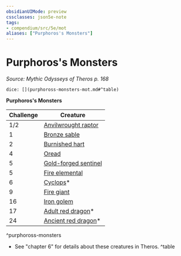 ```yaml
---
obsidianUIMode: preview
cssclasses: json5e-note
tags:
- compendium/src/5e/mot
aliases: ["Purphoros's Monsters"]
---
```

# Purphoros's Monsters
*Source: Mythic Odysseys of Theros p. 168* 

`dice: [](purphoross-monsters-mot.md#^table)`

**Purphoros's Monsters**

| Challenge | Creature |
|-----------|----------|
| 1/2 | [Anvilwrought raptor](compendium/bestiary/construct/anvilwrought-raptor-mot.md) |
| 1 | [Bronze sable](compendium/bestiary/construct/bronze-sable-mot.md) |
| 2 | [Burnished hart](compendium/bestiary/construct/burnished-hart-mot.md) |
| 4 | [Oread](compendium/bestiary/fey/oread-mot.md) |
| 5 | [Gold-forged sentinel](compendium/bestiary/construct/gold-forged-sentinel-mot.md) |
| 5 | [Fire elemental](compendium/bestiary/elemental/fire-elemental.md) |
| 6 | [Cyclops](compendium/bestiary/giant/cyclops.md)* |
| 9 | [Fire giant](compendium/bestiary/giant/fire-giant.md) |
| 16 | [Iron golem](compendium/bestiary/construct/iron-golem.md) |
| 17 | [Adult red dragon](compendium/bestiary/dragon/adult-red-dragon.md)* |
| 24 | [Ancient red dragon](compendium/bestiary/dragon/ancient-red-dragon.md)* |
^purphoross-monsters

* See "chapter 6" for details about these creatures in Theros.
^table